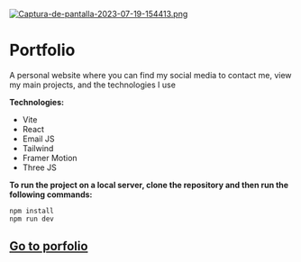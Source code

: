 [![Captura-de-pantalla-2023-07-19-154413.png](https://i.postimg.cc/W1j0QtjX/Captura-de-pantalla-2023-07-19-154413.png)](https://postimg.cc/bsCGnyZt)
# Portfolio

A personal website where you can find my social media to contact me, view my main projects, and the technologies I use

**Technologies:**
* Vite
* React
* Email JS
* Tailwind
* Framer Motion
* Three JS

**To run the project on a local server, clone the repository and then run the following commands:**
```
npm install
npm run dev
```

[Go to porfolio](https://juliansafadi-app.web.app/)
---

